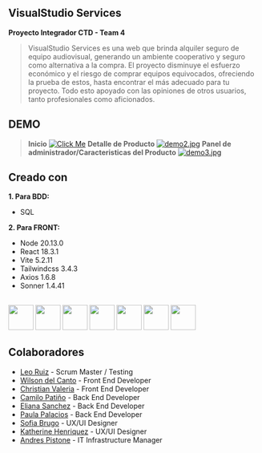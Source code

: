 ## VisualStudio Services

**Proyecto Integrador CTD - Team 4**

> VisualStudio Services es una web que brinda alquiler seguro de equipo audiovisual, generando un ambiente cooperativo y seguro como alternativa a la compra.
> El proyecto disminuye el esfuerzo económico y el riesgo de comprar equipos equivocados, ofreciendo la prueba de estos, hasta encontrar el más adecuado para tu proyecto. Todo esto apoyado con las opiniones de otros usuarios, tanto profesionales como aficionados.

## DEMO
> **Inicio**
[![Click Me](https://i.postimg.cc/dtTVnpVV/pantalla-de-inicio.jpg)](https://postimg.cc/CzS0xv83)
> **Detalle de Producto**
[![demo2.jpg](https://i.postimg.cc/J00Dhbvn/DETALLEdelp.jpg)](https://postimg.cc/wRKTfs68)
> **Panel de administrador/Caracteristicas del Producto**
[![demo3.jpg](https://i.postimg.cc/W1K2L7Y1/iconos-caracteristicas.jpg)](https://postimg.cc/yDmq00zM)


## Creado con

**1. Para BDD:**

- SQL

**2. Para FRONT:**

- Node 20.13.0
- React 18.3.1
- Vite 5.2.11
- Tailwindcss 3.4.3
- Axios 1.6.8
- Sonner 1.4.41

##

<img height="50" src="https://user-images.githubusercontent.com/25181517/117447155-6a868a00-af3d-11eb-9cfe-245df15c9f3f.png"> 
<img height="50" src="https://user-images.githubusercontent.com/25181517/183897015-94a058a6-b86e-4e42-a37f-bf92061753e5.png">  
<img height="50" src="https://github.com/marwin1991/profile-technology-icons/assets/62091613/b40892ef-efb8-4b0e-a6b5-d1cfc2f3fc35"> 
<img height="50" src="https://user-images.githubusercontent.com/25181517/187896150-cc1dcb12-d490-445c-8e4d-1275cd2388d6.png"> 
<img height="50" src="https://user-images.githubusercontent.com/25181517/117201156-9a724800-adec-11eb-9a9d-3cd0f67da4bc.png"> 
<img height="50" src="https://user-images.githubusercontent.com/25181517/183896128-ec99105a-ec1a-4d85-b08b-1aa1620b2046.png">  
<img height="50" src="https://user-images.githubusercontent.com/25181517/117207330-263ba280-adf4-11eb-9b97-0ac5b40bc3be.png">

## Colaboradores

- [Leo Ruiz](https://www.linkedin.com/in//) - Scrum Master / Testing
- [Wilson del Canto](https://www.linkedin.com/in//) - Front End Developer
- [Christian Valeria](https://www.linkedin.com/in/christian-valeria-morano/) - Front End Developer
- [Camilo Patiño](https://www.linkedin.com/in/camilo-pati%C3%B1o-82b73918b/) - Back End Developer
- [Eliana Sanchez](https://www.linkedin.com/in//) - Back End Developer
- [Paula Palacios](https://www.linkedin.com/in//) - Back End Developer
- [Sofia Brugo](https://www.linkedin.com/in/sofiabrugo/) - UX/UI Designer
- [Katherine Henriquez](https://www.linkedin.com/in//) - UX/UI Designer
- [Andres Pistone](https://www.linkedin.com/in/andr%C3%A9s-pistone-688618219/) - IT Infrastructure Manager


